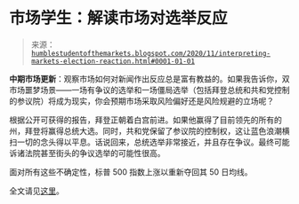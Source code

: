 <!--yml

分类：未分类

date: 2024-05-18 02:09:27

-->

# 市场学生：解读市场对选举反应

> 来源：[`humblestudentofthemarkets.blogspot.com/2020/11/interpreting-markets-election-reaction.html#0001-01-01`](https://humblestudentofthemarkets.blogspot.com/2020/11/interpreting-markets-election-reaction.html#0001-01-01)

**中期市场更新**：观察市场如何对新闻作出反应总是富有教益的。如果我告诉你，双市场噩梦场景——一场有争议的选举和一场僵局选举（包括拜登总统和共和党控制的参议院）将成为现实，你会预期市场采取风险偏好还是风险规避的立场呢？

根据公开可获得的报告，拜登正朝着白宫前进。如果他赢得了目前领先的所有的州，拜登将赢得总统大选。同时，共和党保留了参议院的控制权，这让蓝色浪潮横扫一切的念头得以平息。话说回来，总统选举非常接近，并且存在争议。最终可能诉诸法院甚至街头的争议选举的可能性很高。

面对所有这些不确定性，标普 500 指数上涨以重新夺回其 50 日均线。

全文请见[这里](https://humblestudentofthemarkets.com/2020/11/04/interpreting-the-markets-election-reaction/)。
